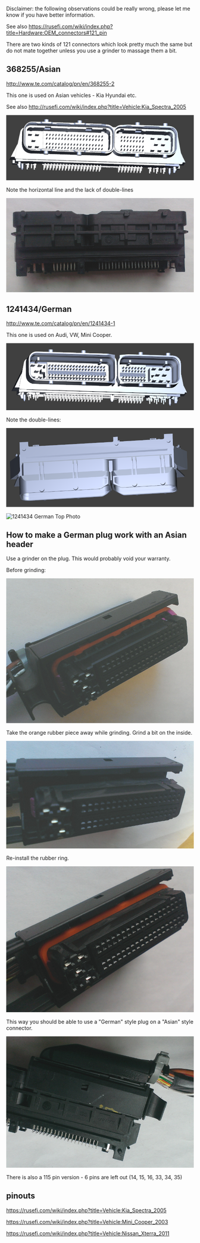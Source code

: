 Disclaimer: the following observations could be really wrong, please let me know if you have better information. 

See also https://rusefi.com/wiki/index.php?title=Hardware:OEM_connectors#121_pin


There are two kinds of 121 connectors which look pretty much the same but do not mate together unless you use a grinder to massage them a bit.


## 368255/Asian
http://www.te.com/catalog/pn/en/368255-2

This one is used on Asian vehicles - Kia Hyundai etc.

See also http://rusefi.com/wiki/index.php?title=Vehicle:Kia_Spectra_2005 

![368255 Asian render](Hardware/connectors/368255_render.png)

Note the horizontal line and the lack of double-lines

![368255 Asian Top Photo](Hardware/connectors/368255_top.jpg)

## 1241434/German

http://www.te.com/catalog/pn/en/1241434-1

This one is used on Audi, VW, Mini Cooper.

![1241434 German render](Hardware/connectors/1241434_render.png)

Note the double-lines:

![1241434 German render Top](Hardware/connectors/1241434_render_top.png)

![1241434 German Top Photo](Hardware/connectors1241434_top.jpg)

## How to make a German plug work with an Asian header

Use a grinder on the plug. This would probably void your warranty.

Before grinding:

![Before Shaving](Hardware/connectors/before_shaving.jpg)

Take the orange rubber piece away while grinding. Grind a bit on the inside.

![After Shaving](Hardware/connectors/after_shaving.jpg)

Re-install the rubber ring.

![After Shaving With Gasket](Hardware/connectors/after_shaving_2.jpg)

This way you should be able to use a "German" style plug on a "Asian" style connector.

![Final Result](Hardware/connectors/final_result.jpg)


There is also a 115 pin version - 6 pins are left out (14, 15, 16, 33, 34, 35)

## pinouts

https://rusefi.com/wiki/index.php?title=Vehicle:Kia_Spectra_2005

https://rusefi.com/wiki/index.php?title=Vehicle:Mini_Cooper_2003

https://rusefi.com/wiki/index.php?title=Vehicle:Nissan_Xterra_2011
